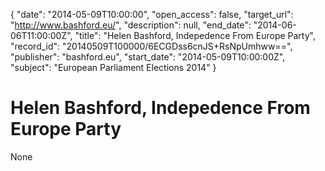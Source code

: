 {
  "date": "2014-05-09T10:00:00", 
  "open_access": false, 
  "target_url": "http://www.bashford.eu/", 
  "description": null, 
  "end_date": "2014-06-06T11:00:00Z", 
  "title": "Helen Bashford, Indepedence From Europe Party", 
  "record_id": "20140509T100000/6ECGDss6cnJS+RsNpUmhww==", 
  "publisher": "bashford.eu", 
  "start_date": "2014-05-09T10:00:00Z", 
  "subject": "European Parliament Elections 2014"
}

# Helen Bashford, Indepedence From Europe Party

None